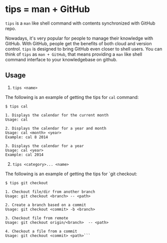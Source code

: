 tips = man + GitHub
===================

`tips` is a `man` like shell command with contents synchronized with GitHub repo. 

Nowadays, it's very popular for people to manage their knowledge with GitHub. With GitHub, people get the benefits of both cloud and version control. `tips` is designed to bring GitHub even closer to shell users. You can think of `tips` as `man + GitHub`, that means providing a `man` like shell command interface to your knowledgebase on github. 

Usage
-----

1) `tips <name>`

The following is an example of getting the tips for `cal` command:

```
$ tips cal

1. Displays the calendar for the current month
Usage: cal

2. Displays the calendar for a year and month
Usage: cal <month> <year>
Example: cal 8 2014

3. Displays the calendar for a year
Usage: cal <year>
Example: cal 2014
```

2) `tips <category>... <name>`

The following is an example of getting the tips for `git checkout:

```
$ tips git checkout

1. Checkout file/dir from another branch
Usage: git checkout <branch> -- <path>

2. Create a branch based on a commit
Usage: git checkout <commit> -b <branch>

3. Checkout file from remote 
Usage: git checkout origin/<branch>  -- <path>

4. Checkout a file from a commit
Usage: git checkout <commit> <path>```
```
